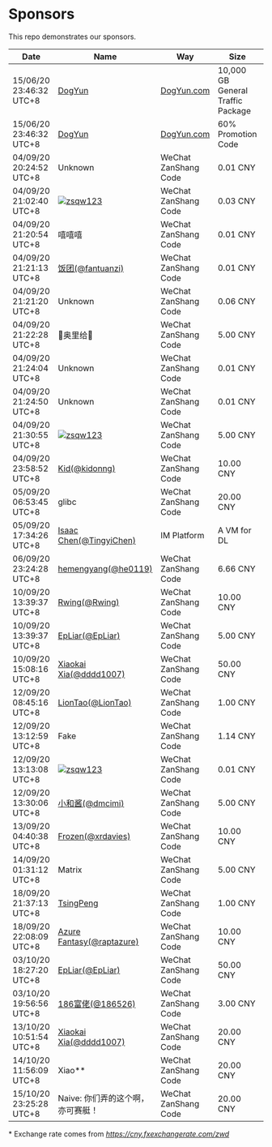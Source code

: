 # Sponsors

This repo demonstrates our sponsors.

| Date | Name | Way | Size | Transform* |
| ---- | ---- | --- | ---- | --------- |
| 15/06/20 23:46:32 UTC+8 | [DogYun](https://www.dogyun.com/) | [DogYun.com](https://www.dogyun.com/) | 10,000 GB General Traffic Package | N/A |
| 15/06/20 23:46:32 UTC+8 | [DogYun](https://www.dogyun.com/) | [DogYun.com](https://www.dogyun.com/) | 60% Promotion Code | N/A |
| 04/09/20 20:24:52 UTC+8 | Unknown | WeChat ZanShang Code | 0.01 CNY | 0.52893 ZWD |
| 04/09/20 21:02:40 UTC+8 | [![zsqw123](https://i.loli.net/2020/09/05/QewgymukHXVADUi.png)](https://github.com/zsqw123) | WeChat ZanShang Code | 0.03 CNY | 1.58716 ZWD |
| 04/09/20 21:20:54 UTC+8 | 嘻嘻嘻 | WeChat ZanShang Code | 0.01 CNY | 0.52893 ZWD |
| 04/09/20 21:21:13 UTC+8 | [饭团(@fantuanzi)](https://github.com/fantuanzi) | WeChat ZanShang Code | 0.01 CNY | 0.52893 ZWD |
| 04/09/20 21:21:20 UTC+8 | Unknown | WeChat ZanShang Code | 0.06 CNY | 3.17382 ZWD |
| 04/09/20 21:22:28 UTC+8 | 💩奥里给💩 | WeChat ZanShang Code | 5.00 CNY | 264.48492 ZWD |
| 04/09/20 21:24:04 UTC+8 | Unknown | WeChat ZanShang Code | 0.01 CNY | 0.52893 ZWD |
| 04/09/20 21:24:50 UTC+8 | Unknown | WeChat ZanShang Code | 0.01 CNY | 0.52893 ZWD |
| 04/09/20 21:30:55 UTC+8 | [![zsqw123](https://i.loli.net/2020/09/05/QewgymukHXVADUi.png)](https://github.com/zsqw123) | WeChat ZanShang Code | 5.00 CNY | 264.48492 ZWD |
| 04/09/20 23:58:52 UTC+8 | [Kid(@kidonng)](https://github.com/kidonng) | WeChat ZanShang Code | 10.00 CNY | 528.90026 ZWD |
| 05/09/20 06:53:45 UTC+8 | glibc | WeChat ZanShang Code | 20.00 CNY | 1057.80051 ZWD |
| 05/09/20 17:34:26 UTC+8 | [Isaac Chen(@TingyiChen)](https://github.com/TingyiChen) | IM Platform | A VM for DL | N/A |
| 06/09/20 23:24:28 UTC+8 | [hemengyang(@he0119)](https://github.com/he0119) | WeChat ZanShang Code | 6.66 CNY | 352.24757 ZWD |
| 10/09/20 13:39:37 UTC+8 | [Rwing(@Rwing)](https://github.com/Rwing) | WeChat ZanShang Code | 10.00 CNY | 529.18641 ZWD |
| 10/09/20 13:39:37 UTC+8 | [EpLiar(@EpLiar)](https://github.com/EpLiar) | WeChat ZanShang Code | 5.00 CNY | 264.5932 ZWD |
| 10/09/20 15:08:16 UTC+8 | [Xiaokai Xia(@dddd1007)](https://github.com/dddd1007) | WeChat ZanShang Code | 50.00 CNY | 2645.93203 ZWD |
| 12/09/20 08:45:16 UTC+8 | [LionTao(@LionTao)](https://github.com/LionTao) | WeChat ZanShang Code | 1.00 CNY | 52.95271 ZWD |
| 12/09/20 13:12:59 UTC+8 | Fake | WeChat ZanShang Code | 1.14 CNY | 60.36609 ZWD |
| 12/09/20 13:13:08 UTC+8 | [![zsqw123](https://i.loli.net/2020/09/05/QewgymukHXVADUi.png)](https://github.com/zsqw123) | WeChat ZanShang Code | 0.01 CNY | 0.52953 ZWD |
| 12/09/20 13:30:06 UTC+8 | [小和酱(@dmcimi)](https://github.com/dmcimi) | WeChat ZanShang Code | 5.00 CNY | 264.76355 ZWD |
| 13/09/20 04:40:38 UTC+8 | [Frozen(@xrdavies)](https://github.com/xrdavies) | WeChat ZanShang Code | 10.00 CNY | 529.5271 ZWD |
| 14/09/20 01:31:12 UTC+8 | Matrix | WeChat ZanShang Code | 5.00 CNY | 264.76355 ZWD |
| 18/09/20 21:37:13 UTC+8 | [TsingPeng](https://github.com/TsingPeng03) | WeChat ZanShang Code | 1.00 CNY | 52.95271 ZWD |
| 18/09/20 22:08:09 UTC+8 | [Azure Fantasy(@raptazure)](https://github.com/raptazure) | WeChat ZanShang Code | 10.00 CNY | 529.5271 ZWD |
| 03/10/20 18:27:20 UTC+8 | [EpLiar(@EpLiar)](https://github.com/EpLiar) | WeChat ZanShang Code | 50.00 CNY | 2664.75223 ZWD |
| 03/10/20 19:56:56 UTC+8 | [186富佬(@186526)](https://github.com/186526) | WeChat ZanShang Code | 3.00 CNY | 159.88537 ZWD |
| 13/10/20 10:51:54 UTC+8 | [Xiaokai Xia(@dddd1007)](https://github.com/dddd1007) | WeChat ZanShang Code | 20.00 CNY | 1072.83669 ZWD |
| 14/10/20 11:56:09 UTC+8 | Xiao** | WeChat ZanShang Code | 20.00 CNY | 1076.21851 ZWD |
| 15/10/20 23:25:28 UTC+8 | Naive: 你们弄的这个啊，亦可赛艇！ | WeChat ZanShang Code | 20.00 CNY | 1076.21851 ZWD |

\* Exchange rate comes from *https://cny.fxexchangerate.com/zwd*
